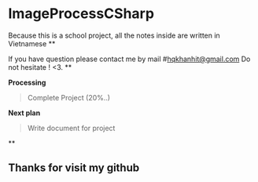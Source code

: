 # ImageProcessCSharp

Because this is a school project, all the notes inside are written in Vietnamese **

If you have question please contact me by mail
#hqkhanhit@gmail.com
Do not hesitate ! <3. **

**Processing**

> Complete Project (20%..)


**Next plan**
> Write document for project


**
## Thanks for visit my github

